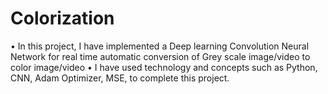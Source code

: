 # Colorization
• In this project, I have implemented a Deep learning Convolution Neural Network for real time automatic conversion of Grey scale image/video to color image/video 
• I have used technology and concepts such as Python, CNN, Adam Optimizer, MSE, to complete this project.
